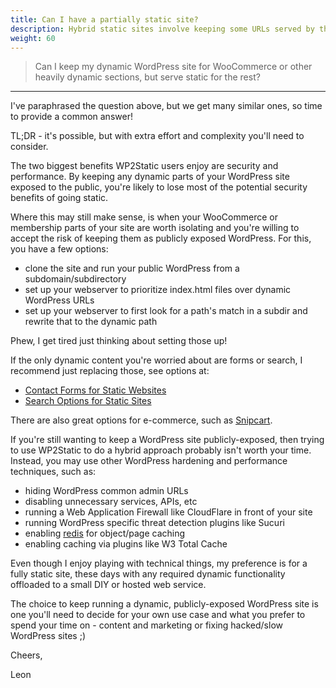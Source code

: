 ```yaml
---
title: Can I have a partially static site?
description: Hybrid static sites involve keeping some URLs served by the WordPress dev server.
weight: 60
---
```



> Can I keep my dynamic WordPress site for WooCommerce or other heavily dynamic sections, but serve static for the rest?


---

I've paraphrased the question above, but we get many similar ones, so time to provide a common answer!

TL;DR - it's possible, but with extra effort and complexity you'll need to consider.

The two biggest benefits WP2Static users enjoy are security and performance. By keeping any dynamic parts of your WordPress site exposed to the public, you're likely to lose most of the potential security benefits of going static.

Where this may still make sense, is when your WooCommerce or membership parts of your site are worth isolating and you're willing to accept the risk of keeping them as publicly exposed WordPress. For this, you have a few options:

 - clone the site and run your public WordPress from a subdomain/subdirectory
 - set up your webserver to prioritize index.html files over dynamic WordPress URLs
 - set up your webserver to first look for a path's match in a subdir and rewrite that to the dynamic path

Phew, I get tired just thinking about setting those up!

If the only dynamic content you're worried about are forms or search, I recommend just replacing those, see options at:

 - [Contact Forms for Static Websites](/docs/basics/contact-forms-for-static-sites/)
 - [Search Options for Static Sites](/docs/basics/search-options-for-static-sites/)

There are also great options for e-commerce, such as [Snipcart](https://snipcart.com/).

If you're still wanting to keep a WordPress site publicly-exposed, then trying to use WP2Static to do a hybrid approach probably isn't worth your time. Instead, you may use other WordPress hardening and performance techniques, such as:

 - hiding WordPress common admin URLs
 - disabling unnecessary services, APIs, etc
 - running a Web Application Firewall like CloudFlare in front of your site
 - running WordPress specific threat detection plugins like Sucuri
 - enabling [redis](https://redis.io/) for object/page caching
 - enabling caching via plugins like W3 Total Cache

Even though I enjoy playing with technical things, my preference is for a fully static site, these days with any required dynamic functionality offloaded to a small DIY or hosted web service.

The choice to keep running a dynamic, publicly-exposed WordPress site is one you'll need to decide for your own use case and what you prefer to spend your time on - content and marketing or fixing hacked/slow WordPress sites ;)

Cheers,

Leon
